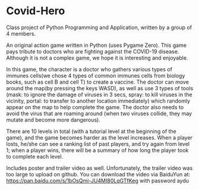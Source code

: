# Covid-Hero
Class project of Python Programming and Application, written by a group of 4 members.

An original action game written in Python (uses Pygame Zero). This game pays tribute to doctors who are fighting against the COVID-19 disease. Although it is not a complex game, we hope it is interesting and enjoyable.

In this game, the character is a doctor who gathers various types of immunes cells(we chose 4 types of common immunes cells from biology books, such as cell B and cell T) to create a vaccine. The doctor can move around the map(by pressing the keys WASD), as well as use 3 types of tools (mask: to ignore the damage of viruses in 3 secs, spray: to kill viruses in the vicinity, portal: to transfer to another location immediately) which randomly appear on the map to help complete the game. The doctor also needs to avoid the virus that are roaming around (when two viruses collide, they may mutate and become more dangerous).

There are 10 levels in total (with a tutorial level at the beginning of the game), and the game becomes harder as the level increases. When a player losts, he/she can see a ranking list of past players, and try again from level 1; when a player wins, there will be a summary of how long the player took to complete each level.

Includes poster and trailer video as well. Unfortunately, the trailer video was too large to upload on github. You can download the video via BaiduYun at: https://pan.baidu.com/s/1bOsQmi-JU4MI80LqGTfKeg with password aydu
